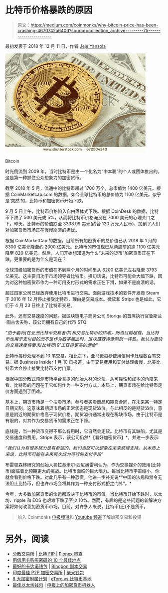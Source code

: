 # 比特币价格暴跌的原因

> 原文：<https://medium.com/coinmonks/why-bitcoin-price-has-been-crashing-4670742a640d?source=collection_archive---------75----------------------->

最初发表于 2018 年 12 月 11 日，作者 [Jeje Yansola](https://www.linkedin.com/in/oluwayansola/)

![](img/3b822f7e0935f7e0943b0c9d18d469f3.png)

Bitcoin

时光倒流到 2009 年，当时比特币是由一个化名为“中本聪”的个人或团体推出的。这是第一种抓住公众想象力的加密货币。

截至 2018 年 5 月，流通中的比特币超过 1700 万个，总市值为 1400 亿美元。根据 CoinMarketcap.com 的数据，如今全球比特币的总价值为 1100 亿美元。似乎是‘突然’的，比特币和加密货币开始下跌。

9 月 5 日上午，比特币价格陷入自由落体式下跌。根据 CoinDesk 的数据，比特币下跌了 500 美元或 5%，从而将比特币价格淹没在 7000 美元的心理关口之下。昨天，比特币的价值跌至 3338.99 美元(约合 120 万元人民币)，加剧了人们对加密货币市场正在慢慢崩溃的担忧。

根据 CoinMarketCap 的数据，目前所有加密货币的总价值已从 2018 年 1 月的 8300 亿美元降至约 2000 亿美元。比特币的市值现已从两周前的逾 1100 亿美元降至 820 亿美元。然后，人们开始想知道为什么“未来的货币”加密货币正在下跌。更重要的是为什么是现在？

全球顶级加密货币的市值在不到两个月的时间里从 6200 亿美元左右降至 3793 亿美元。这主要归功于市场领导者比特币。换句话说，比特币可能会大幅下跌，因为对这种加密货币作为一种可用支付形式的需求正在下滑，如果不是崩溃的话。

超过四家公司已经放弃使用比特币进行交易。面向游戏技术的软件开发商 Steam 于 2016 年 12 月停止接受比特币，理由是交易成本。微软和 Stripe 也是如此，它们于 4 月 23 日终止了比特币交易。

此外，还有交易速度的问题。据区块链电子商务公司 Storiqa 的首席执行官鲁斯兰·图古舍夫称，该公司拥有自己的代币 STQ

*“由于套利(在亚洲比特币交易者中)和交易比特币的热潮，网络目前超载。当比特币也用于支付目的而不是作为数字商品时，区块链变得像煎锅一样热。我认为更快的交易速度将要求(比特币)矿工获得更高的佣金"*

比特币每秒处理不到 10 笔交易。相比之下，亚马逊每秒使用信用卡处理数百笔交易。据 Business Insider 1 月 10 日报道，由于交易费用和支付处理缓慢，北美比特币大会停止接受比特币支付门票。

根据中国分散式预测市场平台菩提的创始人林的说法，从可靠性和成本的角度来看，比特币的问题在于它如何作为一种支付方式。本质上，期货市场在给比特币定价方面遇到了困难。

基本上，期货市场是一个拍卖市场，参与者买卖商品和期货合同，在未来某一特定日期交割。这意味着期货市场的正常状态是现货溢价。与此相反的是期货溢价，意思是附近的期货价格高于现货价格。期货溢价通常出现在稀缺市场，由于比特币是有限的，对其作为交易货币的需求正在下降。

底线是，当一种货币变得不那么有用时，它自然会走软。比特币有其缺陷，尤其是交易速度和费用。Stripe 表示，该公司仍然*【看好加密货币】*，并进一步表示:

*“我们认为有很多努力是有希望的，我们当然可以想象在未来获得支持。从本质上来说，比特币可能在未来再次成为可行的支付手段”*

布雷顿森林研究的创始人弗拉基米尔·西尼奥雷利认为，作为交换媒介的效用(比特币)面临着比预期更大的挑战。比特币面临的巨大阻力。每当比特币宇宙缩小，你就会看到价格下跌。对此几乎有一种恐慌。他进一步补充说*“中国的法规和禁令无法阻止比特币，但也许市场会将其作为一种支付形式拒之门外”。*

今年，大多数加密货币的命运都取决于比特币的市值。当比特币开始下跌时，以太坊、ripple 和 EOS 也艰难下跌了至少 10%。然而，有趣的是这些问题的新解决方案将如何改善加密货币市场。目前，对许多人来说，比特币(还)不是货币。

> 加入 Coinmonks [电报频道](https://t.me/coincodecap)和 [Youtube 频道](https://www.youtube.com/c/coinmonks/videos)了解加密交易和投资

# 另外，阅读

*   [分散交易所](https://coincodecap.com/what-are-decentralized-exchanges) | [比特 FIP](https://coincodecap.com/bitbns-fip) | [Pionex 审查](https://coincodecap.com/pionex-review-exchange-with-crypto-trading-bot)
*   [用信用卡购买密码的 10 个最佳地点](https://coincodecap.com/buy-crypto-with-credit-card)
*   [最好的卡达诺钱包](https://coincodecap.com/best-cardano-wallets) | [Bingbon 副本交易](https://coincodecap.com/bingbon-copy-trading)
*   [印度最佳 P2P 加密交易所](https://coincodecap.com/p2p-crypto-exchanges-in-india) | [柴犬钱包](https://coincodecap.com/baby-shiba-inu-wallets)
*   [8 大加密附属计划](https://coincodecap.com/crypto-affiliate-programs) | [eToro vs 比特币基地](https://coincodecap.com/etoro-vs-coinbase)
*   [最佳以太坊钱包](https://coincodecap.com/best-ethereum-wallets) | [电报上的加密货币机器人](https://coincodecap.com/telegram-crypto-bots)